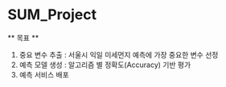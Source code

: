 # SUM_Project
** 목표 ** 
1. 중요 변수 추출 : 서울시 익일 미세먼지 예측에 가장 중요한 변수 선정
2. 예측 모델 생성 : 알고리즘 별 정확도(Accuracy) 기반 평가
3. 예측 서비스 배포
